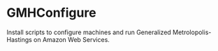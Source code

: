 # GMHConfigure
Install scripts to configure machines and run Generalized Metrolopolis-Hastings on Amazon Web Services.
